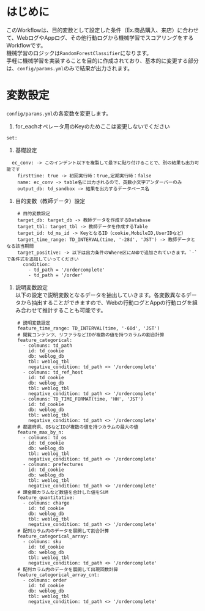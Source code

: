 # はじめに  
このWorkflowは、目的変数として設定した条件（Ex.商品購入、来店）に合わせて、WebログやAppログ、その他行動ログから機械学習でスコアリングをするWorkflowです。  
機械学習のロジックは`RandomForestClassifier`になります。  
手軽に機械学習を実装することを目的に作成されており、基本的に変更する部分は、`config/params.yml`のみで結果が出力されます。
  
# 変数設定  
`config/params.yml`の各変数を変更します。
  
1. for_eachオペレータ用のKeyのためここは変更しないでください  
```
set:
```
  
1. 基礎設定  
```
  ec_conv: -> このインデント以下を複製して最下に貼り付けることで、別の結果も出力可能です
    firsttime: true -> 初回実行時：true,定期実行時：false
    name: ec_conv -> table名に出力されるので、英数小文字アンダーバーのみ
    output_db: td_sandbox -> 結果を出力するデータベース名
```
  
1. 目的変数（教師データ）設定  
```
    # 目的変数設定
    target_db: target_db -> 教師データを作成するDatabase
    target_tbl: target_tbl -> 教師データを作成するTable
    target_id: td_ms_id -> KeyとなるID（cookie,MobileID,UserIDなど）
    target_time_range: TD_INTERVAL(time, '-28d', 'JST') -> 教師データとなる該当期間
    target_positive: -> 以下は出力条件のWhere区にANDで追加されていきます。`-`で条件式を追加していってください
      condition:
        - td_path = '/ordercomplete'
        - td_path = '/order'
```
  
1. 説明変数設定  
以下の設定で説明変数となるデータを抽出していきます。各変数異なるデータから抽出することができますので、Webの行動ログとAppの行動ログを組み合わせて推計することも可能です。  
```
    # 説明変数設定
    feature_time_range: TD_INTERVAL(time, '-60d', 'JST')
    # 閲覧コンテンツ、リファラなどIDが複数の値を持つカラムの割合計算
    feature_categorical:
      - colmuns: td_path
        id: td_cookie
        db: weblog_db
        tbl: weblog_tbl
        negative_condition: td_path <> '/ordercomplete'
      - colmuns: td_ref_host
        id: td_cookie
        db: weblog_db
        tbl: weblog_tbl
        negative_condition: td_path <> '/ordercomplete'
      - colmuns: TD_TIME_FORMAT(time, 'HH', 'JST')
        id: td_cookie
        db: weblog_db
        tbl: weblog_tbl
        negative_condition: td_path <> '/ordercomplete'
    # 都道府県、OSなどIDが複数の値を持つカラムの最大の値
    feature_max_by_n:
      - colmuns: td_os
        id: td_cookie
        db: weblog_db
        tbl: weblog_tbl
        negative_condition: td_path <> '/ordercomplete'
      - colmuns: prefectures
        id: td_cookie
        db: weblog_db
        tbl: weblog_tbl
        negative_condition: td_path <> '/ordercomplete'
    # 課金額カラムなど数値を合計した値をSUM
    feature_quantitative:
      - colmuns: charge
        id: td_cookie
        db: weblog_db
        tbl: weblog_tbl
        negative_condition: td_path <> '/ordercomplete'
    # 配列カラム内のデータを展開して割合計算
    feature_categorical_array:
      - colmuns: sku
        id: td_cookie
        db: weblog_db
        tbl: weblog_tbl
        negative_condition: td_path <> '/ordercomplete'
    # 配列カラム内のデータを展開して出現回数計算
    feature_categorical_array_cnt:
      - colmuns: order
        id: td_cookie
        db: weblog_db
        tbl: weblog_tbl
        negative_condition: td_path <> '/ordercomplete'
```